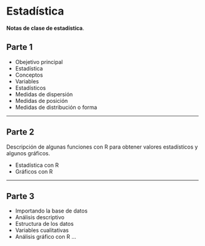 # Estadística

**Notas de clase de estadística**.

## Parte 1

* Obejetivo principal
* Estadística
* Conceptos
* Variables
* Estadísticos
* Medidas de dispersión
* Medidas de posición
* Medidas de distribución o forma

---

## Parte 2

Descripción de algunas funciones con R para obtener valores estadísticos y algunos gráficos.

* Estadística con R
* Gráficos con R

---

## Parte 3

* Importando la base de datos
* Análisis descriptivo
* Estructura de los datos
* Variables cualitativas
* Análisis gráfico con R
...
